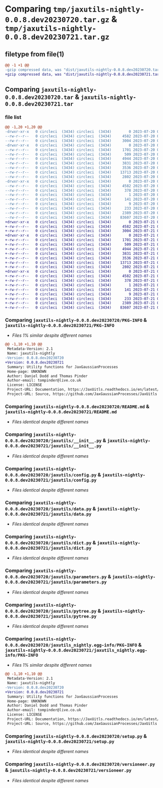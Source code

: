 # Comparing `tmp/jaxutils-nightly-0.0.8.dev20230720.tar.gz` & `tmp/jaxutils-nightly-0.0.8.dev20230721.tar.gz`

## filetype from file(1)

```diff
@@ -1 +1 @@
-gzip compressed data, was "dist/jaxutils-nightly-0.0.8.dev20230720.tar", last modified: Thu Jul 20 00:06:19 2023, max compression
+gzip compressed data, was "dist/jaxutils-nightly-0.0.8.dev20230721.tar", last modified: Fri Jul 21 00:06:30 2023, max compression
```

## Comparing `jaxutils-nightly-0.0.8.dev20230720.tar` & `jaxutils-nightly-0.0.8.dev20230721.tar`

### file list

```diff
@@ -1,20 +1,20 @@
-drwxr-xr-x   0 circleci  (3434) circleci  (3434)        0 2023-07-20 00:06:19.746333 jaxutils-nightly-0.0.8.dev20230720/
--rw-r--r--   0 circleci  (3434) circleci  (3434)     4582 2023-07-20 00:06:19.746333 jaxutils-nightly-0.0.8.dev20230720/PKG-INFO
--rw-r--r--   0 circleci  (3434) circleci  (3434)     3004 2023-07-20 00:06:13.000000 jaxutils-nightly-0.0.8.dev20230720/README.md
-drwxr-xr-x   0 circleci  (3434) circleci  (3434)        0 2023-07-20 00:06:19.746333 jaxutils-nightly-0.0.8.dev20230720/jaxutils/
--rw-r--r--   0 circleci  (3434) circleci  (3434)     1701 2023-07-20 00:06:13.000000 jaxutils-nightly-0.0.8.dev20230720/jaxutils/__init__.py
--rw-r--r--   0 circleci  (3434) circleci  (3434)      509 2023-07-20 00:06:19.746333 jaxutils-nightly-0.0.8.dev20230720/jaxutils/_version.py
--rw-r--r--   0 circleci  (3434) circleci  (3434)     4944 2023-07-20 00:06:13.000000 jaxutils-nightly-0.0.8.dev20230720/jaxutils/config.py
--rw-r--r--   0 circleci  (3434) circleci  (3434)     3831 2023-07-20 00:06:13.000000 jaxutils-nightly-0.0.8.dev20230720/jaxutils/data.py
--rw-r--r--   0 circleci  (3434) circleci  (3434)     3536 2023-07-20 00:06:13.000000 jaxutils-nightly-0.0.8.dev20230720/jaxutils/dict.py
--rw-r--r--   0 circleci  (3434) circleci  (3434)    13713 2023-07-20 00:06:13.000000 jaxutils-nightly-0.0.8.dev20230720/jaxutils/parameters.py
--rw-r--r--   0 circleci  (3434) circleci  (3434)     2802 2023-07-20 00:06:13.000000 jaxutils-nightly-0.0.8.dev20230720/jaxutils/pytree.py
-drwxr-xr-x   0 circleci  (3434) circleci  (3434)        0 2023-07-20 00:06:19.746333 jaxutils-nightly-0.0.8.dev20230720/jaxutils_nightly.egg-info/
--rw-r--r--   0 circleci  (3434) circleci  (3434)     4582 2023-07-20 00:06:19.000000 jaxutils-nightly-0.0.8.dev20230720/jaxutils_nightly.egg-info/PKG-INFO
--rw-r--r--   0 circleci  (3434) circleci  (3434)      378 2023-07-20 00:06:19.000000 jaxutils-nightly-0.0.8.dev20230720/jaxutils_nightly.egg-info/SOURCES.txt
--rw-r--r--   0 circleci  (3434) circleci  (3434)        1 2023-07-20 00:06:19.000000 jaxutils-nightly-0.0.8.dev20230720/jaxutils_nightly.egg-info/dependency_links.txt
--rw-r--r--   0 circleci  (3434) circleci  (3434)      141 2023-07-20 00:06:19.000000 jaxutils-nightly-0.0.8.dev20230720/jaxutils_nightly.egg-info/requires.txt
--rw-r--r--   0 circleci  (3434) circleci  (3434)        9 2023-07-20 00:06:19.000000 jaxutils-nightly-0.0.8.dev20230720/jaxutils_nightly.egg-info/top_level.txt
--rw-r--r--   0 circleci  (3434) circleci  (3434)      233 2023-07-20 00:06:19.746333 jaxutils-nightly-0.0.8.dev20230720/setup.cfg
--rw-r--r--   0 circleci  (3434) circleci  (3434)     2389 2023-07-20 00:06:13.000000 jaxutils-nightly-0.0.8.dev20230720/setup.py
--rw-r--r--   0 circleci  (3434) circleci  (3434)    83607 2023-07-20 00:06:13.000000 jaxutils-nightly-0.0.8.dev20230720/versioneer.py
+drwxr-xr-x   0 circleci  (3434) circleci  (3434)        0 2023-07-21 00:06:30.074332 jaxutils-nightly-0.0.8.dev20230721/
+-rw-r--r--   0 circleci  (3434) circleci  (3434)     4582 2023-07-21 00:06:30.074332 jaxutils-nightly-0.0.8.dev20230721/PKG-INFO
+-rw-r--r--   0 circleci  (3434) circleci  (3434)     3004 2023-07-21 00:06:23.000000 jaxutils-nightly-0.0.8.dev20230721/README.md
+drwxr-xr-x   0 circleci  (3434) circleci  (3434)        0 2023-07-21 00:06:30.078332 jaxutils-nightly-0.0.8.dev20230721/jaxutils/
+-rw-r--r--   0 circleci  (3434) circleci  (3434)     1701 2023-07-21 00:06:23.000000 jaxutils-nightly-0.0.8.dev20230721/jaxutils/__init__.py
+-rw-r--r--   0 circleci  (3434) circleci  (3434)      509 2023-07-21 00:06:30.078332 jaxutils-nightly-0.0.8.dev20230721/jaxutils/_version.py
+-rw-r--r--   0 circleci  (3434) circleci  (3434)     4944 2023-07-21 00:06:23.000000 jaxutils-nightly-0.0.8.dev20230721/jaxutils/config.py
+-rw-r--r--   0 circleci  (3434) circleci  (3434)     3831 2023-07-21 00:06:23.000000 jaxutils-nightly-0.0.8.dev20230721/jaxutils/data.py
+-rw-r--r--   0 circleci  (3434) circleci  (3434)     3536 2023-07-21 00:06:23.000000 jaxutils-nightly-0.0.8.dev20230721/jaxutils/dict.py
+-rw-r--r--   0 circleci  (3434) circleci  (3434)    13713 2023-07-21 00:06:23.000000 jaxutils-nightly-0.0.8.dev20230721/jaxutils/parameters.py
+-rw-r--r--   0 circleci  (3434) circleci  (3434)     2802 2023-07-21 00:06:23.000000 jaxutils-nightly-0.0.8.dev20230721/jaxutils/pytree.py
+drwxr-xr-x   0 circleci  (3434) circleci  (3434)        0 2023-07-21 00:06:30.074332 jaxutils-nightly-0.0.8.dev20230721/jaxutils_nightly.egg-info/
+-rw-r--r--   0 circleci  (3434) circleci  (3434)     4582 2023-07-21 00:06:30.000000 jaxutils-nightly-0.0.8.dev20230721/jaxutils_nightly.egg-info/PKG-INFO
+-rw-r--r--   0 circleci  (3434) circleci  (3434)      378 2023-07-21 00:06:30.000000 jaxutils-nightly-0.0.8.dev20230721/jaxutils_nightly.egg-info/SOURCES.txt
+-rw-r--r--   0 circleci  (3434) circleci  (3434)        1 2023-07-21 00:06:30.000000 jaxutils-nightly-0.0.8.dev20230721/jaxutils_nightly.egg-info/dependency_links.txt
+-rw-r--r--   0 circleci  (3434) circleci  (3434)      141 2023-07-21 00:06:30.000000 jaxutils-nightly-0.0.8.dev20230721/jaxutils_nightly.egg-info/requires.txt
+-rw-r--r--   0 circleci  (3434) circleci  (3434)        9 2023-07-21 00:06:30.000000 jaxutils-nightly-0.0.8.dev20230721/jaxutils_nightly.egg-info/top_level.txt
+-rw-r--r--   0 circleci  (3434) circleci  (3434)      233 2023-07-21 00:06:30.074332 jaxutils-nightly-0.0.8.dev20230721/setup.cfg
+-rw-r--r--   0 circleci  (3434) circleci  (3434)     2389 2023-07-21 00:06:23.000000 jaxutils-nightly-0.0.8.dev20230721/setup.py
+-rw-r--r--   0 circleci  (3434) circleci  (3434)    83607 2023-07-21 00:06:23.000000 jaxutils-nightly-0.0.8.dev20230721/versioneer.py
```

### Comparing `jaxutils-nightly-0.0.8.dev20230720/PKG-INFO` & `jaxutils-nightly-0.0.8.dev20230721/PKG-INFO`

 * *Files 1% similar despite different names*

```diff
@@ -1,10 +1,10 @@
 Metadata-Version: 2.1
 Name: jaxutils-nightly
-Version: 0.0.8.dev20230720
+Version: 0.0.8.dev20230721
 Summary: Utility functions for JaxGaussianProcesses
 Home-page: UNKNOWN
 Author: Daniel Dodd and Thomas Pinder
 Author-email: tompinder@live.co.uk
 License: LICENSE
 Project-URL: Documentation, https://JaxUitls.readthedocs.io/en/latest/
 Project-URL: Source, https://github.com/JaxGaussianProcesses/JaxUitls
```

### Comparing `jaxutils-nightly-0.0.8.dev20230720/README.md` & `jaxutils-nightly-0.0.8.dev20230721/README.md`

 * *Files identical despite different names*

### Comparing `jaxutils-nightly-0.0.8.dev20230720/jaxutils/__init__.py` & `jaxutils-nightly-0.0.8.dev20230721/jaxutils/__init__.py`

 * *Files identical despite different names*

### Comparing `jaxutils-nightly-0.0.8.dev20230720/jaxutils/config.py` & `jaxutils-nightly-0.0.8.dev20230721/jaxutils/config.py`

 * *Files identical despite different names*

### Comparing `jaxutils-nightly-0.0.8.dev20230720/jaxutils/data.py` & `jaxutils-nightly-0.0.8.dev20230721/jaxutils/data.py`

 * *Files identical despite different names*

### Comparing `jaxutils-nightly-0.0.8.dev20230720/jaxutils/dict.py` & `jaxutils-nightly-0.0.8.dev20230721/jaxutils/dict.py`

 * *Files identical despite different names*

### Comparing `jaxutils-nightly-0.0.8.dev20230720/jaxutils/parameters.py` & `jaxutils-nightly-0.0.8.dev20230721/jaxutils/parameters.py`

 * *Files identical despite different names*

### Comparing `jaxutils-nightly-0.0.8.dev20230720/jaxutils/pytree.py` & `jaxutils-nightly-0.0.8.dev20230721/jaxutils/pytree.py`

 * *Files identical despite different names*

### Comparing `jaxutils-nightly-0.0.8.dev20230720/jaxutils_nightly.egg-info/PKG-INFO` & `jaxutils-nightly-0.0.8.dev20230721/jaxutils_nightly.egg-info/PKG-INFO`

 * *Files 1% similar despite different names*

```diff
@@ -1,10 +1,10 @@
 Metadata-Version: 2.1
 Name: jaxutils-nightly
-Version: 0.0.8.dev20230720
+Version: 0.0.8.dev20230721
 Summary: Utility functions for JaxGaussianProcesses
 Home-page: UNKNOWN
 Author: Daniel Dodd and Thomas Pinder
 Author-email: tompinder@live.co.uk
 License: LICENSE
 Project-URL: Documentation, https://JaxUitls.readthedocs.io/en/latest/
 Project-URL: Source, https://github.com/JaxGaussianProcesses/JaxUitls
```

### Comparing `jaxutils-nightly-0.0.8.dev20230720/setup.py` & `jaxutils-nightly-0.0.8.dev20230721/setup.py`

 * *Files identical despite different names*

### Comparing `jaxutils-nightly-0.0.8.dev20230720/versioneer.py` & `jaxutils-nightly-0.0.8.dev20230721/versioneer.py`

 * *Files identical despite different names*

